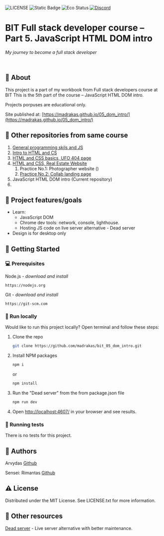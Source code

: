 ![LICENSE](https://img.shields.io/badge/license-MIT-blue.svg?style=flat-square)
![Static Badge](https://img.shields.io/badge/%20Coffe-Free-yellow)
![Eco Status](https://img.shields.io/badge/ECO-Friendly-green.svg)
[![Discord](https://discord.com/api/guilds/571393319201144843/widget.png)](https://discord.gg/dRwW4rw)

# BIT Full stack developer course – Part 5. JavaScript HTML DOM intro

_My journey to become a full stack developer_

<br>

## 🌟 About

This project is a part of my workbook from Full stack developers course at BIT This is the 5th part of the course – JavaScript HTML DOM intro.

Projects porpuses are educational only. 

Site published at: [https://madrakas.github.io/05_dom_intro/](https://madrakas.github.io/05_dom_intro/)


## 🧭 Other repositories from same course
1. [General programming skils and JS](https://github.com/madrakas/bit_01_Intro_to_programming_and_JS/)
2. [Intro to HTML and CS](https://github.com/madrakas/bit_02_Intro_to_html/)
3. [HTML and CSS basics, UFO 404 page](https://github.com/madrakas/bit_03_html-ufo)
4. [HTML and CSS,  Real Estate Website](https://github.com/madrakas/bit_04_html_real_estate/)
    1. Practice No.1: Photographer website ()
    2. [Practice No.2: Collab landing page](https://github.com/madrakas/bit_04_01_homework_colab/)
5. JavaScript HTML DOM intro (Current repository)
6. 

## 🎯 Project features/goals

*   Learn:
    *   JavaScript DOM
    *   Chrome dev tools: network, console, lighthouse.
    *   Hosting JS code on live server alternative - Dead server
*   Design is for desktop only

## 🧰 Getting Started

### 💻 Prerequisites

Node.js - _download and install_

```
https://nodejs.org
```

Git - _download and install_

```
https://git-scm.com
```

### 🏃 Run locally

Would like to run this project locally? Open terminal and follow these steps:

1. Clone the repo
    ```sh
    git clone https://github.com/madrakas/bit_05_dom_intro.git
    ```
2. Install NPM packages
    ```sh
    npm i
    ```
    or
    ```sh
    npm install
    ```
3. Run the "Dead server" from the from package.json file
    ```sh
    npm run dev
    ```
4. Open [http://localhost:4607/](http://localhost:4607/) in your browser and see results.

### 🧪 Running tests

There is no tests for this project.

## 🎅 Authors

Arvydas [Github](https://github.com/madrakas)

Sensei: Rimantas [Github](https://github.com/belauzas)

## ⚠️ License

Distributed under the MIT License. See LICENSE.txt for more information.

## 🔗 Other resources
[Dead server](https://www.npmjs.com/package/dead-server) - Live server alternative with better maintenance.
